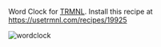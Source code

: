 Word Clock for [TRMNL](https://github.com/usetrmnl). Install this recipe at https://usetrmnl.com/recipes/19925

![wordclock](https://github.com/user-attachments/assets/6e54ec3d-4424-4a92-9a2a-1c3515fc46ce)
